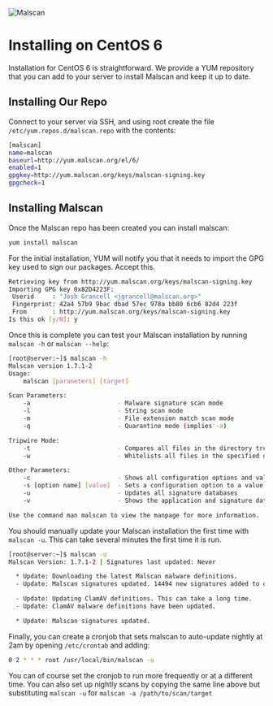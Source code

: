 ![Malscan](https://i.imgur.com/3msCjZI.png)

# Installing on CentOS 6

Installation for CentOS 6 is straightforward. We provide a YUM repository that you can add to your server
to install Malscan and keep it up to date.

## Installing Our Repo

Connect to your server via SSH, and using root create the file `/etc/yum.repos.d/malscan.repo` with the contents:

```bash
[malscan]
name=malscan
baseurl=http://yum.malscan.org/el/6/
enabled=1
gpgkey=http://yum.malscan.org/keys/malscan-signing.key
gpgcheck=1
```

## Installing Malscan

Once the Malscan repo has been created you can install malscan:

```bash
yum install malscan
```

For the initial installation, YUM will notify you that it needs to import the GPG key used to sign our packages. Accept this.

```bash
Retrieving key from http://yum.malscan.org/keys/malscan-signing.key
Importing GPG key 0x82D4223F:
 Userid     : "Josh Grancell <jgrancell@malscan.org>"
 Fingerprint: 42a4 57b9 9bac dbad 57ec 978a bb80 6cb6 82d4 223f
 From       : http://yum.malscan.org/keys/malscan-signing.key
Is this ok [y/N]: y
```

Once this is complete you can test your Malscan installation by running `malscan -h` or `malscan --help`:

```bash
[root@server:~]$ malscan -h
Malscan version 1.7.1-2
Usage:
    malscan [parameters] [target]

Scan Parameters:
    -a                        - Malware signature scan mode
    -l                        - String scan mode
    -m                        - File extension match scan mode
    -q                        - Quarantine mode (implies -a)

Tripwire Mode:
    -t                        - Compares all files in the directory tree against known versions in the Whitelist DB.
    -w                        - Whitelists all files in the specified directory tree.

Other Parameters:
    -c                        - Shows all configuration options and values
    -s [option name] [value]  - Sets a configuration option to a value
    -u                        - Updates all signature databases
    -v                        - Shows the application and signature database versions

Use the command man malscan to view the manpage for more information.
```

You should manually update your Malscan installation the first time with `malscan -u`. This can take several minutes the first time it is run.

```bash
[root@server:~]$ malscan -u
Malscan Version: 1.7.1-2 | Signatures last updated: Never

  * Update: Downloading the latest Malscan malware definitions.
  - Update: Malscan signatures updated. 14494 new signatures added to database.

  - Update: Updating ClamAV definitions. This can take a long time.
  - Update: ClamAV malware definitions have been updated.

  * Update: Malscan signatures updated.
```

Finally, you can create a cronjob that sets malscan to auto-update nightly at 2am by opening `/etc/crontab` and adding:
```bash
0 2 * * * root /usr/local/bin/malscan -u
```

You can of course set the cronjob to run more frequently or at a different time. You can also set up nightly scans by copying the same line above but substituting `malscan -u` for `malscan -a /path/to/scan/target`
